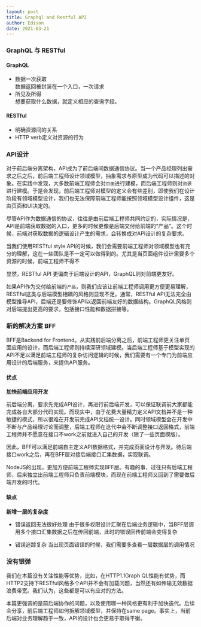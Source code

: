 ```yaml
---
layout: post
title: Graphql and Restful API 
author: Edison
date: 2021-03-21
---
```


### GraphQL 与 RESTful
#### GraphQL
- 数据一次获取  
数据返回被封装在一个入口，一次请求
- 所见及所得  
想要获取什么数据，就定义相应的查询字段。

#### RESTful
- 明确资源间的关系
- HTTP verb定义对资源的行为

### API设计

对于前后端分离架构，API成为了前后端间数据通信协议。当一个产品经理列出需求之后之后，前后端工程师设计领域模型，抽象需求与原型成为代码可以描述的对象。在实践中发现，大多数前端工程师会对```页面```进行建模，而后端工程师则对```资源```进行建模。于是会发现，前后端工程师对模型的定义会有些差别，即使我们在设计阶段有领域模型设计，我们也无法保障前端工程师能按照领域模型设计组件，这是由页面和UI决定的。

尽管API作为数据通信的协议，往往是由前后端工程师共同约定的，实际情况是，API是前端获取数据的入口，更多的时候更像是后端交付给前端的“产品”。这个时候，前端对获取数据的逻辑设计产生的需求，会转换成对API设计的复杂要求。

当我们使用RESTful style API的时候，我们会需要前端工程师对领域模型也有充分的理解，这在一些团队是不一定可以做得到的。尤其是当页面组件设计需要多个资源的时候，前端工程师不得不

显然，RESTful API 更偏向于后端设计的API，GraphQL则对前端更友好。

如果API作为交付给前端的```产品```，则我们应该让前端工程师调用更方便更易理解，RESTful这类与后端模型相耦的风格则显现不足。通常，RESTful API无法完全由模型推导API，后端还是要修饰API以返回前端友好的数据结构。GraphQL风格则对后端提出更高的要求，包括接口性能和数据拼接等。

### 新的解决方案 BFF
BFF是Backend for Frontend。从实践前后端分离之后，前端工程师更关注单页面应用的设计，而后端工程师则持续深研领域建模。当后端工程师基于模型实现的API不足以满足前端工程师的复杂访问逻辑的时候，我们需要有一个专门为前端应用设计的后端服务，来提供API服务。

#### 优点

**加快前端应用开发**  

前后端分离，要求先完成API设计，再进行前后端开发，可以保证联调前大家都能完成各自大部分代码实现。而现实中，由于花费大量精力定义API文档并不是一种敏捷的模式，所以很难在开发前完成API文档统一设计。同时领域模型会在开发中不断与产品经理讨论而调整，后端工程师在迭代中会不断调整接口返回格式，前端工程师并不愿意在接口不work之前就进入自己的开发（除了一些页面模版）。

因此，BFF可以满足前端自主定义API数据格式，并完成页面设计与开发。待后端接口work之后，再在BFF层对接后端接口汇集数据，实现联调。

NodeJS的出现，更加方便前端工程师实现BFF层。有趣的事，过往只有后端工程师，后来独立出前端工程师只负责前端模块，而现在前端工程师又回到了需要做后端开发的时代。

#### 缺点

**新增一层的复杂度**

- 错误返回无法很好处理
由于很多权限设计汇聚在后端业务逻辑中，当BFF层调用多个接口汇集数据之后在传回前端，此时的错误回传前端会变得复杂

- 错误追踪复杂
当出现页面错误的时候，我们需要多查看一层数据层的调用情况

### 没有银弹

我们在本篇没有关注性能等优势，比如，在HTTP1.1Graph QL性能有优势，而HTTP2支持下RESTful风格多个API并不会有加载问题，当然还有如传输无效数据浪费带宽。我们认为，这些都是可以有应对的方法。

本篇更强调的是前后端协作的问题，以及使用哪一种风格更有利于加快迭代。后续会分享，前后端工程师如何拆解领域模型，并保持在same page。事实上，当前后端对业务理解趋于一致，API的设计也会更易于取得平衡。
